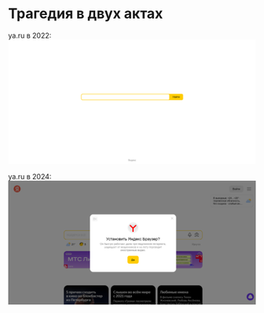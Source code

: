 # Трагедия в двух актах

ya.ru в 2022:
![Очень простой интерфейс из одной поисковой строки](/public/post-img/ya.ru-2022.png)

ya.ru в 2024:
![Пиздец с баннерами](/public/post-img/ya.ru-2024.png)